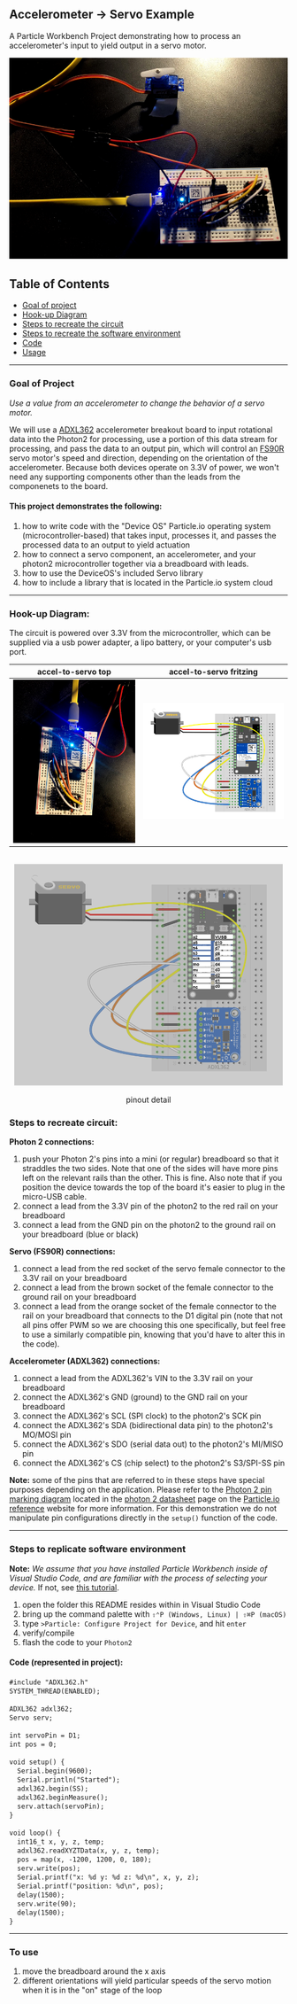 ## Accelerometer -> Servo Example

A Particle Workbench Project demonstrating how to process an accelerometer's input to yield output in a servo motor.  

<div align="center">
<img src="accel_servo01.JPG"></img>
</div>

## Table of Contents
- [Goal of project](#goal)
- [Hook-up Diagram](#diagram)
- [Steps to recreate the circuit](#steps-circuit)
- [Steps to recreate the software environment](#steps-software)
- [Code](#code)
- [Usage](#usage)

---

<a name="goal"></a>
### Goal of Project 

*Use a value from an accelerometer to change the behavior of a servo motor.*

We will use a [ADXL362](https://www.analog.com/en/products/adxl362.html) accelerometer breakout board to input rotational data into the Photon2 for processing, use a portion of this data stream for processing, and pass the data to an output pin, which will control an [FS90R](https://www.adafruit.com/product/2442) servo motor's speed and direction, depending on the orientation of the accelerometer.  Because both devices operate on 3.3V of power, we won't need any supporting components other than the leads from the componenets to the board.

#### This project demonstrates the following:

1. how to write code with the "Device OS" Particle.io operating system (microcontroller-based) that takes input, processes it, and passes the processed data to an output to yield actuation
1. how to connect a servo component, an accelerometer, and your photon2 microcontroller together via a breadboard with leads.  
1. how to use the DeviceOS's included Servo library
1. how to include a library that is located in the Particle.io system cloud

---

<a name="diagram"></a>
### Hook-up Diagram: 

The circuit is powered over 3.3V from the microcontroller, which can be supplied via a usb power adapter, a lipo battery, or your computer's usb port.

accel-to-servo top | accel-to-servo fritzing
---|---
![a2s top](accel_servo02.JPG) | ![a2s fritzing](accel_servo.png)

<div align="center">
  <br>
  <img height="400px" src="accel_servo_overlay.png">
  <p>pinout detail</p>
</div>


<a name="steps-circuit"></a>
### Steps to recreate circuit:

**Photon 2 connections:**

1. push your Photon 2's pins into a mini (or regular) breadboard so that it straddles the two sides.  Note that one of the sides will have more pins left on the relevant rails than the other.  This is fine.  Also note that if you position the device towards the top of the board it's easier to plug in the micro-USB cable.  
1. connect a lead from the 3.3V pin of the photon2 to the red rail on your breadboard
1. connect a lead from the GND pin on the photon2 to the ground rail on your breadboard (blue or black)

**Servo (FS90R) connections:**

1. connect a lead from the red socket of the servo female connector to the 3.3V rail on your breadboard 
1. connect a lead from the brown socket of the female connector to the ground rail on your breadboard 
1. connect a lead from the orange socket of the female connector to the rail on your breadboard that connects to the D1 digital pin (note that not all pins offer PWM so we are choosing this one specifically, but feel free to use a similarly compatible pin, knowing that you'd have to alter this in the code).

**Accelerometer (ADXL362) connections:**

1. connect a lead from the ADXL362's VIN to the 3.3V rail on your breadboard
1. connect the ADXL362's GND (ground) to the GND rail on your breadboard
1. connect the ADXL362's SCL (SPI clock) to the photon2's SCK pin
1. connect the ADXL362's SDA (bidirectional data pin) to the photon2's MO/MOSI pin
1. connect the ADXL362's SDO (serial data out) to the photon2's MI/MISO pin 
1. connect the ADXL362's CS (chip select) to the photon2's S3/SPI-SS pin

**Note:** some of the pins that are referred to in these steps have special purposes depending on the application.  Please refer to the [Photon 2 pin marking diagram](https://docs.particle.io/reference/datasheets/wi-fi/photon-2-datasheet/#pin-markings) located in the [photon 2 datasheet](https://docs.particle.io/reference/datasheets/wi-fi/photon-2-datasheet/) page on the [Particle.io reference](https://docs.particle.io/reference/) website for more information.  For this demonstration we do not manipulate pin configurations directly in the `setup()` function of the code.

---

<a name="steps-software"></a>
### Steps to replicate software environment

**Note:** *We assume that you have installed Particle Workbench inside of Visual Studio Code, and are familiar with the process of selecting your device.*  If not, see [this tutorial](https://github.com/Berkeley-MDes/tdf-fa24-equilet/blob/main/_tutorials/installation_compilation/p2_pw_tutorial/README.md).

1. open the folder this README resides within in Visual Studio Code
1. bring up the command palette with `⇧⌃P (Windows, Linux) | ⇧⌘P (macOS)` 
1. type `>Particle: Configure Project for Device`, and hit `enter`
1. verify/compile
1. flash the code to your `Photon2` 

<a name="code"></a>
#### Code (represented in project):

```
#include "ADXL362.h"
SYSTEM_THREAD(ENABLED);

ADXL362 adxl362;
Servo serv;

int servoPin = D1;
int pos = 0;

void setup() {
  Serial.begin(9600);
  Serial.println("Started");
  adxl362.begin(SS);
  adxl362.beginMeasure();
  serv.attach(servoPin);
}

void loop() {
  int16_t x, y, z, temp;
  adxl362.readXYZTData(x, y, z, temp);
  pos = map(x, -1200, 1200, 0, 180);
  serv.write(pos);
  Serial.printf("x: %d y: %d z: %d\n", x, y, z);
  Serial.printf("position: %d\n", pos);
  delay(1500);
  serv.write(90);
  delay(1500);
}

```

---

<a name="usage"></a>
### To use

1. move the breadboard around the x axis 
2. different orientations will yield particular speeds of the servo motion when it is in the "on" stage of the loop